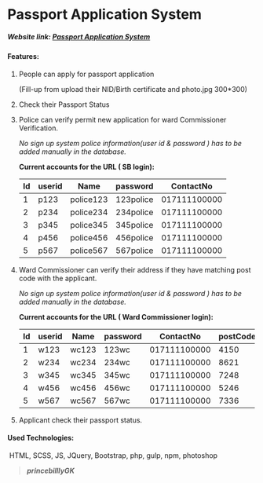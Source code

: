 # Passport Application System

##### Website  link: <a href="princebillywebwork.epizy.com" target="_blank">Passport Application System</a>

#### Features:

1. People can apply for passport application 

   (Fill-up from  upload their NID/Birth certificate and photo.jpg 300*300)

2. Check their Passport Status

3. Police can verify permit new application for ward Commissioner Verification.

   *No sign up system police information(user id & password ) has to be added manually in the database.*

   **Current accounts for the URL ( SB login):**
   
   
   | Id | userid | Name      | password  | ContactNo    |
   |---|---|---|---|---|
   |  1 | p123   | police123 | 123police | 017111100000 |
   |  2 | p234   | police234 | 234police | 017111100000 |
   |  3 | p345   | police345 | 345police | 017111100000 |
   |  4 | p456   | police456 | 456police | 017111100000 |
   |  5 | p567   | police567 | 567police | 017111100000 |

4. Ward Commissioner can verify their address if they have matching post code with the applicant.  

   *No sign up system police information(user id & password ) has to be added manually in the database.*

   **Current accounts for the URL ( Ward Commissioner login):**
   
   
   | Id | userid | Name  | password | ContactNo    | postCode |
   |---|---|---|---|---|---|
   |  1 | w123   | wc123 | 123wc    | 017111100000 |     4150 |
   |  2 | w234   | wc234 | 234wc    | 017111100000 |     8621 |
   |  3 | w345   | wc345 | 345wc    | 017111100000 |     7248 |
   |  4 | w456   | wc456 | 456wc    | 017111100000 |     5246 |
   |  5 | w567   | wc567 | 567wc    | 017111100000 |     7336 |

5. Applicant check their passport status.

#### Used Technologies:

​	HTML, SCSS, JS, JQuery, Bootstrap, php, gulp, npm, photoshop

> ***princebilllyGK***